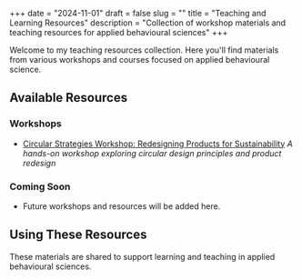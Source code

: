 +++
date = "2024-11-01"
draft = false
slug = ""
title = "Teaching and Learning Resources"
description = "Collection of workshop materials and teaching resources for applied behavioural sciences"
+++

Welcome to my teaching resources collection. Here you'll find materials from various workshops and courses focused on applied behavioural science.

## Available Resources

### Workshops
- [Circular Strategies Workshop: Redesigning Products for Sustainability](circular-design-workshop/)
  *A hands-on workshop exploring circular design principles and product redesign*

### Coming Soon
- Future workshops and resources will be added here.

## Using These Resources
These materials are shared to support learning and teaching in applied behavioural sciences.
